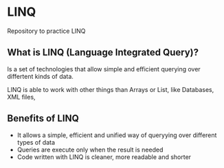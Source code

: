 # LINQ
Repository to practice LINQ

## What is LINQ (Language Integrated Query)?
Is a set of technologies that allow simple and efficient querying over differtent kinds of data.

LINQ is able to work with other things than Arrays or List, like Databases, XML files,

## Benefits of LINQ
* It allows a simple, efficient and unified way of queryying over different types of data
* Queries are execute only when the result is needed
* Code written with LINQ is cleaner, more readable and shorter
